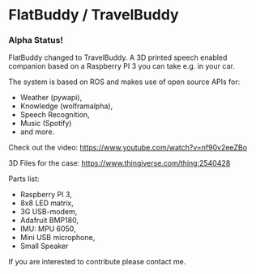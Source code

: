 # FlatBuddy / TravelBuddy
### Alpha Status! 

FlatBuddy changed to TravelBuddy. 
A 3D printed speech enabled companion based on a Raspberry PI 3 you can take e.g. in your car.

The system is based on ROS and makes use of open source APIs for:
- Weather (pywapi),
- Knowledge (wolframalpha),
- Speech Recognition,
- Music (Spotify)
- and more.

Check out the video:
https://www.youtube.com/watch?v=nf90v2eeZBo

3D Files for the case:
https://www.thingiverse.com/thing:2540428

Parts list:
- Raspberry PI 3,
- 8x8 LED matrix,
- 3G USB-modem,
- Adafruit BMP180,
- IMU: MPU 6050,
- Mini USB microphone,
- Small Speaker

If you are interested to contribute please contact me.


